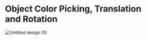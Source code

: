 # Object Color Picking, Translation and Rotation

![Untitled design (5)](https://github.com/kristyrath/trackpad-object/assets/88480572/2ce03462-5c86-41b9-8942-ecb23362532e)

